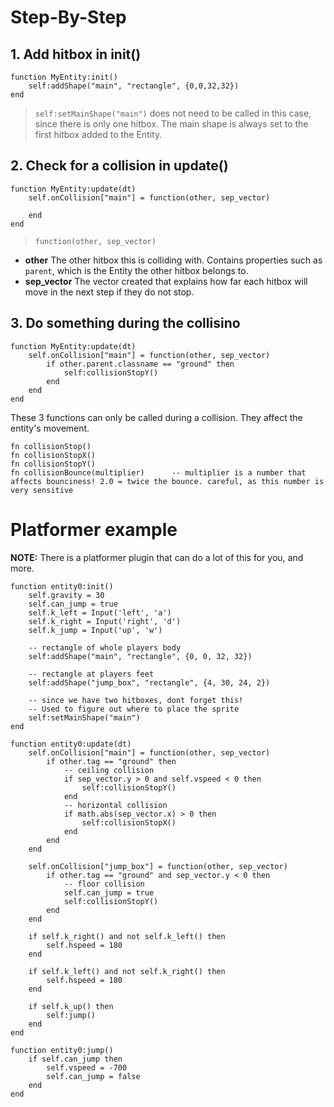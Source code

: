 # Step-By-Step
## 1. Add hitbox in init()
```
function MyEntity:init()
    self:addShape("main", "rectangle", {0,0,32,32})
end
```
> `self:setMainShape("main")` does not need to be called in this case, since there is only one hitbox. The main shape is always set to the first hitbox added to the Entity.

## 2. Check for a collision in update()
```
function MyEntity:update(dt)
    self.onCollision["main"] = function(other, sep_vector)

    end
end
```
> `function(other, sep_vector)`

* **other** The other hitbox this is colliding with. Contains properties such as `parent`, which is the Entity the other hitbox belongs to.
* **sep_vector** The vector created that explains how far each hitbox will move in the next step if they do not stop.

## 3. Do something during the collisino
```
function MyEntity:update(dt)
    self.onCollision["main"] = function(other, sep_vector)
        if other.parent.classname == "ground" then
            self:collisionStopY()
        end
    end
end
```
These 3 functions can only be called during a collision. They affect the entity's movement.
```
fn collisionStop()
fn collisionStopX()
fn collisionStopY()
fn collisionBounce(multiplier)      -- multiplier is a number that affects bounciness! 2.0 = twice the bounce. careful, as this number is very sensitive
```

# Platformer example

**NOTE:** There is a platformer plugin that can do a lot of this for you, and more.
```
function entity0:init()
	self.gravity = 30
	self.can_jump = true
	self.k_left = Input('left', 'a')
	self.k_right = Input('right', 'd')
	self.k_jump = Input('up', 'w')
    
    -- rectangle of whole players body
	self:addShape("main", "rectangle", {0, 0, 32, 32})	

    -- rectangle at players feet	
	self:addShape("jump_box", "rectangle", {4, 30, 24, 2})

    -- since we have two hitboxes, dont forget this! 
    -- Used to figure out where to place the sprite
	self:setMainShape("main")								
end

function entity0:update(dt)
	self.onCollision["main"] = function(other, sep_vector)
		if other.tag == "ground" then
			-- ceiling collision
            if sep_vector.y > 0 and self.vspeed < 0 then
                self:collisionStopY()
            end
            -- horizontal collision
            if math.abs(sep_vector.x) > 0 then
                self:collisionStopX() 
            end
		end
	end

	self.onCollision["jump_box"] = function(other, sep_vector)
        if other.tag == "ground" and sep_vector.y < 0 then
            -- floor collision
            self.can_jump = true 
        	self:collisionStopY()
        end 
    end

    if self.k_right() and not self.k_left() then
    	self.hspeed = 180
    end

    if self.k_left() and not self.k_right() then
    	self.hspeed = 180
    end

    if self.k_up() then
    	self:jump()
    end
end

function entity0:jump()
	if self.can_jump then
        self.vspeed = -700
        self.can_jump = false
    end	
end
```
